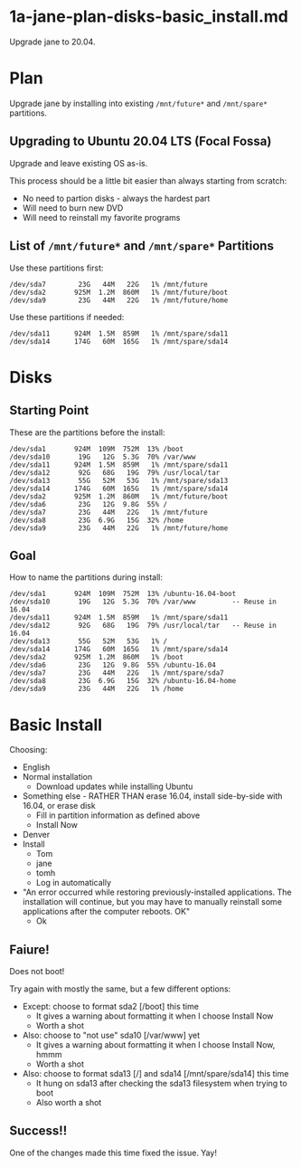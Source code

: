 
# 1a-jane-plan-disks-basic_install.md

Upgrade jane to 20.04.

# Plan

Upgrade jane by installing into existing `/mnt/future*` and `/mnt/spare*` partitions.

## Upgrading to Ubuntu 20.04 LTS (Focal Fossa)

Upgrade and leave existing OS as-is.

This process should be a little bit easier than always starting from scratch:

- No need to partion disks - always the hardest part
- Will need to burn new DVD
- Will need to reinstall my favorite programs

## List of `/mnt/future*` and `/mnt/spare*` Partitions

Use these partitions first:
```
/dev/sda7        23G   44M   22G   1% /mnt/future
/dev/sda2       925M  1.2M  860M   1% /mnt/future/boot
/dev/sda9        23G   44M   22G   1% /mnt/future/home
```

Use these partitions if needed:
```
/dev/sda11      924M  1.5M  859M   1% /mnt/spare/sda11
/dev/sda14      174G   60M  165G   1% /mnt/spare/sda14
```

# Disks

## Starting Point

These are the partitions before the install:

```
/dev/sda1       924M  109M  752M  13% /boot
/dev/sda10       19G   12G  5.3G  70% /var/www
/dev/sda11      924M  1.5M  859M   1% /mnt/spare/sda11
/dev/sda12       92G   68G   19G  79% /usr/local/tar
/dev/sda13       55G   52M   53G   1% /mnt/spare/sda13
/dev/sda14      174G   60M  165G   1% /mnt/spare/sda14
/dev/sda2       925M  1.2M  860M   1% /mnt/future/boot
/dev/sda6        23G   12G  9.8G  55% /
/dev/sda7        23G   44M   22G   1% /mnt/future
/dev/sda8        23G  6.9G   15G  32% /home
/dev/sda9        23G   44M   22G   1% /mnt/future/home
```

## Goal

How to name the partitions during install:

```
/dev/sda1       924M  109M  752M  13% /ubuntu-16.04-boot
/dev/sda10       19G   12G  5.3G  70% /var/www         -- Reuse in 16.04
/dev/sda11      924M  1.5M  859M   1% /mnt/spare/sda11
/dev/sda12       92G   68G   19G  79% /usr/local/tar   -- Reuse in 16.04
/dev/sda13       55G   52M   53G   1% /
/dev/sda14      174G   60M  165G   1% /mnt/spare/sda14
/dev/sda2       925M  1.2M  860M   1% /boot
/dev/sda6        23G   12G  9.8G  55% /ubuntu-16.04
/dev/sda7        23G   44M   22G   1% /mnt/spare/sda7
/dev/sda8        23G  6.9G   15G  32% /ubuntu-16.04-home
/dev/sda9        23G   44M   22G   1% /home
```

# Basic Install

Choosing:

- English
- Normal installation
  - Download updates while installing Ubuntu
- Something else - RATHER THAN erase 16.04, install side-by-side with 16.04, or erase disk
  - Fill in partition information as defined above
  - Install Now
- Denver
- Install
  - Tom
  - jane
  - tomh
  - Log in automatically
- "An error occurred while restoring previously-installed applications.
   The installation will continue, but you may have to manually reinstall
   some applications after the computer reboots.
                           OK"
  - Ok

## Faiure!

Does not boot!

Try again with mostly the same, but a few different options:

- Except: choose to format sda2 [/boot] this time
  - It gives a warning about formatting it when I choose Install Now
  - Worth a shot
- Also: choose to "not use" sda10 [/var/www] yet
  - It gives a warning about formatting it when I choose Install Now, hmmm
  - Worth a shot
- Also: choose to format sda13 [/] and sda14 [/mnt/spare/sda14] this time
  - It hung on sda13 after checking the sda13 filesystem when trying to boot
  - Also worth a shot

## Success!!

One of the changes made this time fixed the issue.  Yay!

